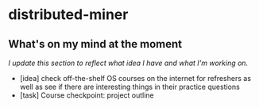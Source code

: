 # distributed-miner

## What's on my mind at the moment
*I update this section to reflect what idea I have and what I'm working on.*
- [idea] check off-the-shelf OS courses on the internet for refreshers as well as see if there are interesting things in their practice questions
- [task] Course checkpoint: project outline
